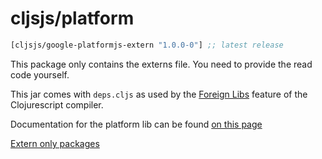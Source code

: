 # cljsjs/platform

[](dependency)
```clojure
[cljsjs/google-platformjs-extern "1.0.0-0"] ;; latest release
```
[](/dependency)

This package only contains the externs file. You need to provide the read code yourself.

This jar comes with `deps.cljs` as used by the [Foreign Libs][flibs] feature
of the Clojurescript compiler.

Documentation for the platform lib can be found [on this page](https://developers.google.com/+/web/api/javascript)

[Extern only packages](https://github.com/cljsjs/packages/wiki/Extern-only-packages)

[flibs]: https://github.com/clojure/clojurescript/wiki/Packaging-Foreign-Dependencies

